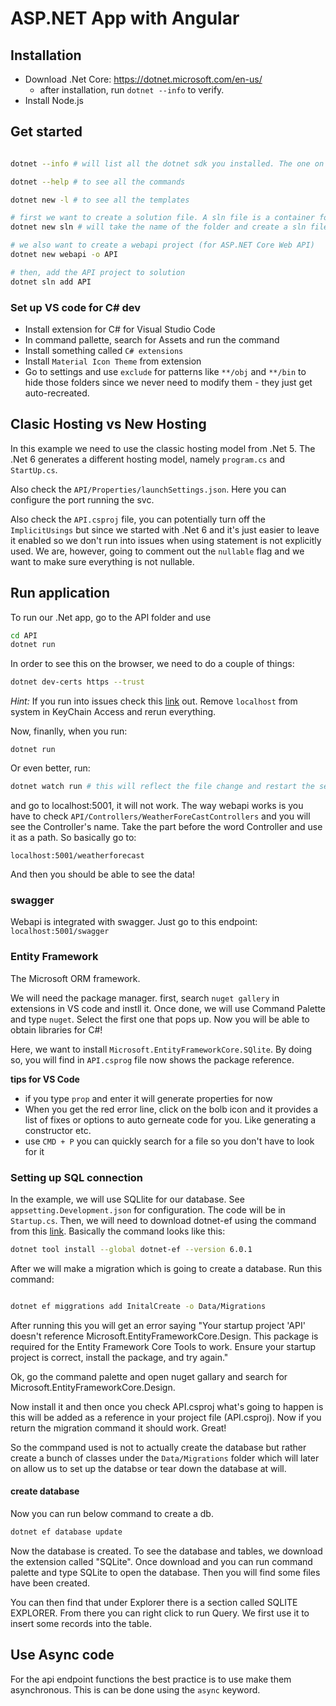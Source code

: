 # ASP.NET App with Angular

## Installation

- Download .Net Core: https://dotnet.microsoft.com/en-us/
  - after installation, run `dotnet --info` to verify.
- Install Node.js

## Get started

```bash

dotnet --info # will list all the dotnet sdk you installed. The one on the "Host" is the one running

dotnet --help # to see all the commands

dotnet new -l # to see all the templates

# first we want to create a solution file. A sln file is a container for our project
dotnet new sln # will take the name of the folder and create a sln file

# we also want to create a webapi project (for ASP.NET Core Web API)
dotnet new webapi -o API

# then, add the API project to solution
dotnet sln add API
```

### Set up VS code for C# dev

- Install extension for C# for Visual Studio Code
- In command pallette, search for Assets and run the command
- Install something called `C# extensions`
- Install `Material Icon Theme` from extension
- Go to settings and use `exclude` for patterns like `**/obj` and `**/bin` to hide those folders since we never need to modify them - they just get auto-recreated.

## Clasic Hosting vs New Hosting

In this example we need to use the classic hosting model from .Net 5. The .Net 6 generates a different hosting model, namely `program.cs` and `StartUp.cs`.

Also check the `API/Properties/launchSettings.json`. Here you can configure the port running the svc.

Also check the `API.csproj` file, you can potentially turn off the `ImplicitUsings` but since we started with .Net 6 and it's just easier to leave it enabled so we don't run into issues when using statement is not explicitly used. We are, however, going to comment out the `nullable` flag and we want to make sure everything is not nullable.

## Run application

To run our .Net app, go to the API folder and use

```bash
cd API
dotnet run
```

In order to see this on the browser, we need to do a couple of things:

```bash
dotnet dev-certs https --trust
```

_Hint:_ If you run into issues check this [link](https://stackoverflow.com/questions/64017267/dotnet-dev-certs-certificate-not-trusted) out. Remove `localhost` from system in KeyChain Access and rerun everything.

Now, finanlly, when you run:

```
dotnet run
```

Or even better, run:

```bash
dotnet watch run # this will reflect the file change and restart the server
```

and go to localhost:5001, it will not work. The way webapi works is you have to check `API/Controllers/WeatherForeCastControllers` and you will see the Controller's name. Take the part before the word Controller and use it as a path. So basically go to:

```
localhost:5001/weatherforecast
```

And then you should be able to see the data!

### swagger

Webapi is integrated with swagger. Just go to this endpoint: `localhost:5001/swagger`

### Entity Framework

The Microsoft ORM framework.

We will need the package manager. first, search `nuget gallery` in extensions in VS code and instll it. Once done, we will use Command Palette and type `nuget`. Select the first one that pops up. Now you will be able to obtain libraries for C#!

Here, we want to install `Microsoft.EntityFrameworkCore.SQlite`. By doing so, you will find in `API.csprog` file now shows the package reference.

**tips for VS Code**

- if you type `prop` and enter it will generate properties for now
- When you get the red error line, click on the bolb icon and it provides a list of fixes or options to auto gerneate code for you. Like generating a constructor etc.
- use `CMD + P` you can quickly search for a file so you don't have to look for it

### Setting up SQL connection

In the example, we will use SQLlite for our database. See `appsetting.Development.json` for configuration. The code will be in `Startup.cs`.
Then, we will need to download dotnet-ef using the command from this [link](nuget.org/packages/dotnet-ef/). Basically the command looks like this:

```bash
dotnet tool install --global dotnet-ef --version 6.0.1
```

After we will make a migration which is going to create a database.
Run this command:

```bash

dotnet ef miggrations add InitalCreate -o Data/Migrations
```

After running this you will get an error saying "Your startup project 'API' doesn't reference Microsoft.EntityFrameworkCore.Design. This package is required for the Entity Framework Core Tools to work. Ensure your startup project is correct, install the package, and try again."

Ok, go the command palette and open nuget gallary and search for Microsoft.EntityFrameworkCore.Design.

Now install it and then once you check API.csproj what's going to happen is this will be added as a reference in your project file (API.csproj). Now if you return the migration command it should work. Great!

So the commpand used is not to actually create the database but rather create a bunch of classes under the `Data/Migrations` folder which will later on allow us to set up the databse or tear down the database at will.

#### create database

Now you can run below command to create a db.

```bash
dotnet ef database update
```

Now the database is created. To see the database and tables, we download the extension called "SQLite".
Once download and you can run command palette and type SQLite to open the database. Then you will find some files have been created.

You can then find that under Explorer there is a section called SQLITE EXPLORER. From there you can right click to run Query. We first use it to insert some records into the table.

## Use Async code

For the api endpoint functions the best practice is to use make them asynchronous. This is can be done using the `async` keyword.
